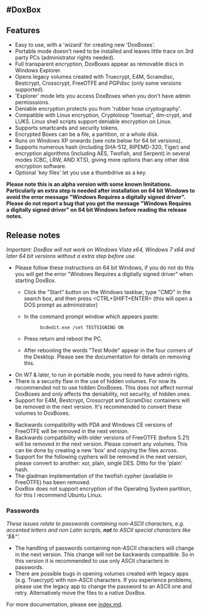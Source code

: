 #DoxBox
------------

##	Features

* Easy to use, with a 'wizard' for creating new 'DoxBoxes'.
* Portable mode doesn't need to be installed and leaves little trace on 3rd party PCs (administrator rights needed).
* Full transparent encryption, DoxBoxes appear as removable discs in Windows Explorer.
* Opens legacy volumes created with Truecrypt, E4M, Scramdisc, Bestcrypt, Crosscrypt, FreeOTFE and PGPdisc (only some versions supported).
* 'Explorer' mode lets you access DoxBoxes when you don't have admin permisssions.
* Deniable encryption protects you from 'rubber hose cryptography'.
* Compatible with Linux encryption, Cryptoloop "losetup", dm-crypt, and LUKS. Linux shell scripts support deniable encryption on Linux.
* Supports smartcards and security tokens.
* Encrypted Boxes can be a file, a partition, or a whole disk.
* Runs on Windows XP onwards (see note below for 64 bit versions).
* Supports numerous hash (including SHA-512, RIPEMD-320, Tiger) and encryption algorithms (Including AES, Twofish, and Serpent) in several modes (CBC, LRW, AND XTS), giving more options than any other disk encryption software.
* Optional 'key files' let you use a thumbdrive as a key.

**Please note this is an alpha version with some known limitations. Particularly an extra step is needed after installation on 64 bit Windows to avoid the error message "Windows Requires a digitally signed driver". Please do not report a bug that you get the message "Windows Requires a digitally signed driver" on 64 bit Windows before reading the release notes.**
	
## Release notes
*Important: DoxBox will not work on Windows Vista x64, Windows 7 x64 and later 64 bit versions without a extra step before use.*

* Please follow these instructions on 64 bit Windows, if you do not do this you will get the error "Windows Requires a digitally signed driver" when starting DoxBox.
	+ Click the "Start" button on the Windows taskbar, type "CMD" in the search box, and then press <CTRL+SHIFT+ENTER> (this will open a DOS prompt as administrator) 
	+ In the command prompt window which appears paste:
		
				bcdedit.exe /set TESTSIGNING ON	
	+ Press return and reboot the PC.  
	+ After rebooting the words "Test Mode" appear in the four corners of the Desktop. Please see the documentation for details on removing this.			
*	On W7 & later, to run in portable mode, you need to have admin rights.
*	There is a security flaw in the use of hidden volumes. For now its recommended not to use hidden DoxBoxes. This does not affect normal DoxBoxes and only affects the deniability, not security, of hidden ones.
*	Support for E4M, Bestcrypt, Crosscrypt and ScramDisc containers will be removed in the next version. It's recommended to convert these volumes to DoxBoxes.
<!-- *	Support for Truecrypt volumes will be removed at some point. It's recommended to convert these volumes to DoxBoxes. -->
*	Backwards compatibility with PDA and Windows CE versions of FreeOTFE will be removed in the next version.
*	Backwards compatibility with older versions of FreeOTFE (before 5.21) will be removed in the next version. Please convert any volumes. This can be done by creating a new 'box' and copying the files across.
*	Support for the following cyphers will be removed in the next version, please convert to another: xor, plain, single DES. Ditto for the 'plain' hash. 
*	The gladman implementation of the twofish cypher (available in FreeOTFE) has been removed.
*	DoxBox does not support encryption of the Operating System partition, for this I recommend Ubuntu Linux.

###	Passwords
*These issues relate to passwords containing non-ASCII characters, e.g. accented letters and non Latin scripts, **not** to ASCII special characters like '$&^'.*

*	The handling of passwords containing non-ASCII characters will change in the next version. This change will not be backwards compatible. So in this version it is recommended to use only ASCII characters in passwords.
*	There are possible bugs in opening volumes created with legacy apps (e.g. Truecrypt) with non-ASCII characters. If you experience problems, please use the legacy app to change the password to an ASCII one and retry. Alternatively move the files to a native DoxBox.

For more documentation, please see [index.md](docs/index.md).

